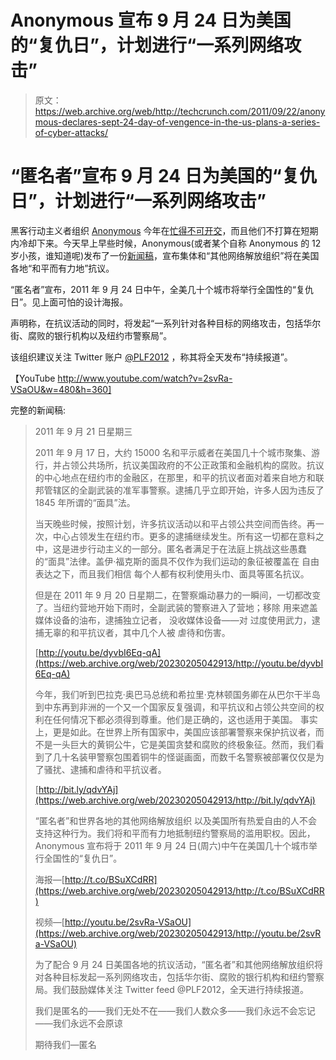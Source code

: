 # Anonymous 宣布 9 月 24 日为美国的“复仇日”，计划进行“一系列网络攻击”

> 原文：<https://web.archive.org/web/http://techcrunch.com/2011/09/22/anonymous-declares-sept-24-day-of-vengence-in-the-us-plans-a-series-of-cyber-attacks/>

# “匿名者”宣布 9 月 24 日为美国的“复仇日”，计划进行“一系列网络攻击”

黑客行动主义者组织 [Anonymous](https://web.archive.org/web/20230205042913/http://twitter.com/#!/anonymousirc) 今年在[忙得不可开交](https://web.archive.org/web/20230205042913/https://techcrunch.com/search/anonymous)，而且他们不打算在短期内冷却下来。今天早上早些时候，Anonymous(或者某个自称 Anonymous 的 12 岁小孩，谁知道呢)发布了一份[新闻稿](https://web.archive.org/web/20230205042913/http://pastebin.com/VVD4PMFf)，宣布集体和“其他网络解放组织”将在美国各地“和平而有力地”抗议。

“匿名者”宣布，2011 年 9 月 24 日中午，全美几十个城市将举行全国性的“复仇日”。见上面可怕的设计海报。

声明称，在抗议活动的同时，将发起“一系列针对各种目标的网络攻击，包括华尔街、腐败的银行机构以及纽约市警察局”。

该组织建议关注 Twitter 账户 [@PLF2012](https://web.archive.org/web/20230205042913/http://twitter.com/#!/PLF2012) ，称其将全天发布“持续报道”。

【YouTube http://www.youtube.com/watch?v=2svRa-VSaOU&w=480&h=360]

完整的新闻稿:

> 2011 年 9 月 21 日星期三
> 
> 2011 年 9 月 17 日，大约 15000 名和平示威者在美国几十个城市聚集、游行，并占领公共场所，抗议美国政府的不公正政策和金融机构的腐败。抗议的中心地点在纽约市的金融区，在那里，和平的抗议者面对着来自地方和联邦管辖区的全副武装的准军事警察。逮捕几乎立即开始，许多人因为违反了 1845 年所谓的“面具”法。
> 
> 当天晚些时候，按照计划，许多抗议活动以和平占领公共空间而告终。再一次，中心占领发生在纽约市。更多的逮捕继续发生。所有这一切都在意料之中，这是进步行动主义的一部分。匿名者满足于在法庭上挑战这些愚蠢的“面具”法律。盖伊·福克斯的面具不仅作为我们运动的象征被覆盖在
> 自由表达之下，而且我们相信
> 每个人都有权利使用头巾、面具等匿名抗议。
> 
> 但是在 2011 年 9 月 20 日星期二，在警察煽动暴力的一瞬间，一切都改变了。当纽约营地开始下雨时，全副武装的警察进入了营地；移除
> 用来遮盖媒体设备的油布，逮捕独立记者，
> 没收媒体设备——对
> 过度使用武力，逮捕无辜的和平抗议者，其中几个人被
> 虐待和伤害。
> 
> [http://youtu.be/dyvbI6Eq-qA](https://web.archive.org/web/20230205042913/http://youtu.be/dyvbI6Eq-qA)
> 
> 今年，我们听到巴拉克·奥巴马总统和希拉里·克林顿国务卿在从巴尔干半岛到中东再到非洲的一个又一个国家反复强调，和平抗议和占领公共空间的权利在任何情况下都必须得到尊重。他们是正确的，这也适用于美国。
> 事实上，更是如此。在世界上所有国家中，美国应该部署警察来保护抗议者，而不是一头巨大的黄铜公牛，它是美国贪婪和腐败的终极象征。然而，我们看到了几十名装甲警察包围着铜牛的怪诞画面，而数千名警察被部署仅仅是为了骚扰、逮捕和虐待和平抗议者。
> 
> [http://bit.ly/qdvYAj](https://web.archive.org/web/20230205042913/http://bit.ly/qdvYAj)
> 
> “匿名者”和世界各地的其他网络解放组织
> 以及美国所有热爱自由的人不会支持这种行为。我们将和平而有力地抵制纽约警察局的滥用职权。因此，Anonymous 宣布将于 2011 年 9 月 24 日(周六)中午在美国几十个城市举行全国性的“复仇日”。
> 
> 海报—[http://t.co/BSuXCdRR](https://web.archive.org/web/20230205042913/http://t.co/BSuXCdRR)
> 
> 视频—[http://youtu.be/2svRa-VSaOU](https://web.archive.org/web/20230205042913/http://youtu.be/2svRa-VSaOU)
> 
> 为了配合 9 月 24 日美国各地的抗议活动，“匿名者”和其他网络解放组织将对各种目标发起一系列网络攻击，包括华尔街、腐败的银行机构和纽约警察局。我们鼓励媒体关注 Twitter feed
> @PLF2012，全天进行持续报道。
> 
> 我们是匿名的——我们无处不在——我们人数众多——我们永远不会忘记——我们永远不会原谅
> 
> 期待我们—匿名